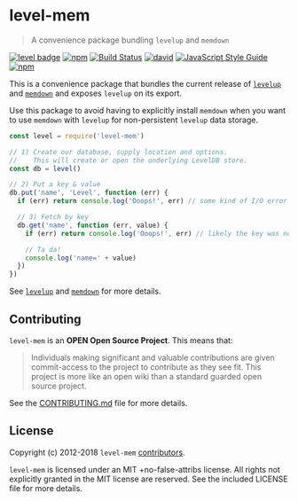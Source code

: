 # level-mem

> A convenience package bundling `levelup` and `memdown`

[![level badge][level-badge]](https://github.com/level/awesome)
[![npm](https://img.shields.io/npm/v/level-mem.svg)](https://www.npmjs.com/package/level-mem)
[![Build Status](https://secure.travis-ci.org/Level/mem.png)](http://travis-ci.org/Level/mem)
[![david](https://david-dm.org/Level/mem.svg)](https://david-dm.org/level/mem)
[![JavaScript Style Guide](https://img.shields.io/badge/code_style-standard-brightgreen.svg)](https://standardjs.com)
[![npm](https://img.shields.io/npm/dm/level-mem.svg)](https://www.npmjs.com/package/level-mem)

This is a convenience package that bundles the current release of [`levelup`](https://github.com/level/levelup) and [`memdown`](https://github.com/level/memdown) and exposes `levelup` on its export.

Use this package to avoid having to explicitly install `memdown` when you want to use `memdown` with `levelup` for non-persistent `levelup` data storage.

```js
const level = require('level-mem')

// 1) Create our database, supply location and options.
//    This will create or open the underlying LevelDB store.
const db = level()

// 2) Put a key & value
db.put('name', 'Level', function (err) {
  if (err) return console.log('Ooops!', err) // some kind of I/O error

  // 3) Fetch by key
  db.get('name', function (err, value) {
    if (err) return console.log('Ooops!', err) // likely the key was not found

    // Ta da!
    console.log('name=' + value)
  })
})
```

See [`levelup`](https://github.com/level/levelup) and [`memdown`](https://github.com/level/memdown) for more details.

## Contributing

`level-mem` is an **OPEN Open Source Project**. This means that:

> Individuals making significant and valuable contributions are given commit-access to the project to contribute as they see fit. This project is more like an open wiki than a standard guarded open source project.

See the [CONTRIBUTING.md](https://github.com/Level/level/blob/master/CONTRIBUTING.md) file for more details.

## License

Copyright (c) 2012-2018 `level-mem` [contributors](https://github.com/level/community#contributors).

`level-mem` is licensed under an MIT +no-false-attribs license. All rights not explicitly granted in the MIT license are reserved. See the included LICENSE file for more details.

[level-badge]: http://leveldb.org/img/badge.svg
